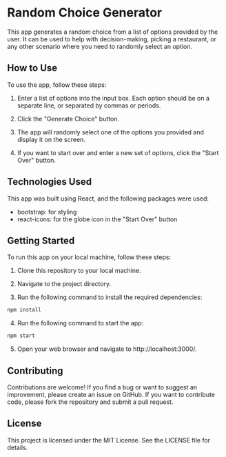 # Random Choice Generator

This app generates a random choice from a list of options provided by the user. It can be used to help with decision-making, picking a restaurant, or any other scenario where you need to randomly select an option.

## How to Use

To use the app, follow these steps:

1. Enter a list of options into the input box. Each option should be on a separate line, or separated by commas or periods.

2. Click the "Generate Choice" button.

3. The app will randomly select one of the options you provided and display it on the screen.

4. If you want to start over and enter a new set of options, click the "Start Over" button.

## Technologies Used

This app was built using React, and the following packages were used:

- bootstrap: for styling
- react-icons: for the globe icon in the "Start Over" button

## Getting Started

To run this app on your local machine, follow these steps:

1. Clone this repository to your local machine.

2. Navigate to the project directory.

3. Run the following command to install the required dependencies:

```bash
npm install
```

4. Run the following command to start the app:

```bash
npm start
```

5. Open your web browser and navigate to http://localhost:3000/.

## Contributing

Contributions are welcome! If you find a bug or want to suggest an improvement, please create an issue on GitHub. If you want to contribute code, please fork the repository and submit a pull request.

## License

This project is licensed under the MIT License. See the LICENSE file for details.
